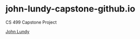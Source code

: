# john-lundy-capstone-github.io
CS 499 Capstone Project

[John Lundy](https://github.com/JohnBLundy/john-lundy-capstone-github.io/edit/main/README.md)
